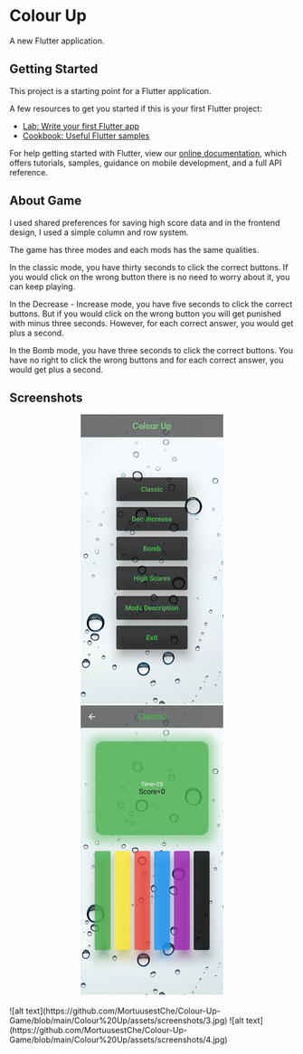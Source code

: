 # Colour Up

A new Flutter application.

## Getting Started

This project is a starting point for a Flutter application.

A few resources to get you started if this is your first Flutter project:

- [Lab: Write your first Flutter app](https://flutter.dev/docs/get-started/codelab)
- [Cookbook: Useful Flutter samples](https://flutter.dev/docs/cookbook)

For help getting started with Flutter, view our
[online documentation](https://flutter.dev/docs), which offers tutorials,
samples, guidance on mobile development, and a full API reference.

## About Game

I used shared preferences for saving high score data and in the frontend design, I used a simple column and row system. 

The game has three modes and each mods has the same qualities.

In the classic mode, you have thirty seconds to click the correct buttons. If you would click on the wrong button there is no need to worry about it, you can keep playing.

In the Decrease - Increase mode, you have five seconds to click the correct buttons. But if you would click on the wrong button you will get punished with minus three seconds. However, for each correct answer, you would get plus a second.

In the Bomb mode, you have three seconds to click the correct buttons. You have no right to click the wrong buttons and for each correct answer, you would get plus a second.

## Screenshots

<div style="text-align:center"><img src="https://github.com/MortuusestChe/Colour-Up-Game/blob/main/Colour%20Up/assets/screenshots/1.jpg" />
<img src="https://github.com/MortuusestChe/Colour-Up-Game/blob/main/Colour%20Up/assets/screenshots/2.jpg" />
</div>
<br />
![alt text](https://github.com/MortuusestChe/Colour-Up-Game/blob/main/Colour%20Up/assets/screenshots/3.jpg)
![alt text](https://github.com/MortuusestChe/Colour-Up-Game/blob/main/Colour%20Up/assets/screenshots/4.jpg)



